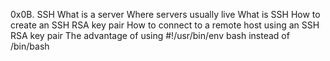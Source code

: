 0x0B. SSH
	What is a server
	Where servers usually live
	What is SSH
	How to create an SSH RSA key pair
	How to connect to a remote host using an SSH RSA key pair
	The advantage of using #!/usr/bin/env bash instead of /bin/bash
